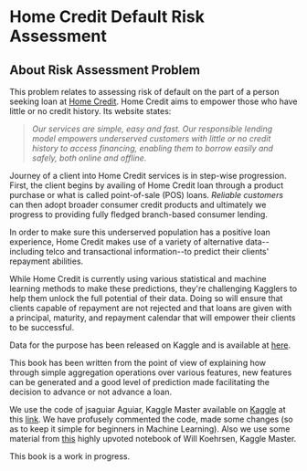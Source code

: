 # Home Credit Default Risk Assessment

## About Risk Assessment Problem
This problem relates to assessing risk of default on the part of a person seeking loan at [Home Credit](https://www.homecredit.net/). Home Credit aims to empower those who have little or no credit history. Its website states:
> *Our services are simple, easy and fast. Our responsible lending model empowers underserved customers with little or no credit history to access financing, enabling them to borrow easily and safely, both online and offline.*

Journey of a client into Home Credit services is in step-wise progression. First, the client begins by availing of Home Credit loan through a product purchase or what is called point-of-sale (POS) loans. *Reliable customers* can then adopt broader consumer credit products and ultimately we progress to providing fully fledged branch-based consumer lending.

In order to make sure this underserved population has a positive loan experience, Home Credit makes use of a variety of alternative data--including telco and transactional information--to predict their clients' repayment abilities.

While Home Credit is currently using various statistical and machine learning methods to make these predictions, they're challenging Kagglers to help them unlock the full potential of their data. Doing so will ensure that clients capable of repayment are not rejected and that loans are given with a principal, maturity, and repayment calendar that will empower their clients to be successful.

Data for the purpose has been released on Kaggle and is available at [here](https://www.kaggle.com/c/home-credit-default-risk/data).

This book has been written from the point of view of explaining how through simple aggregation operations over various features, new features can be generated and a good level of prediction made facilitating the decision to advance or not advance a loan.

We use the code of jsaguiar Aguiar, Kaggle Master available on [Kaggle](https://www.kaggle.com/) at this [link](https://www.kaggle.com/jsaguiar/lightgbm-with-simple-features). We have profusely commented the code, made some changes (so as to keep it simple for beginners in Machine Learning). Also we use some material from [this](https://www.kaggle.com/willkoehrsen/start-here-a-gentle-introduction) highly upvoted notebook of Will Koehrsen, Kaggle Master.

This book is a work in progress.
